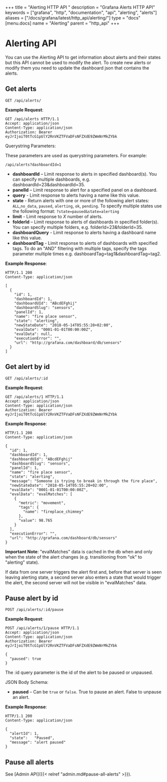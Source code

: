 +++
title = "Alerting HTTP API "
description = "Grafana Alerts HTTP API"
keywords = ["grafana", "http", "documentation", "api", "alerting", "alerts"]
aliases = ["/docs/grafana/latest/http_api/alerting/"]
type = "docs"
[menu.docs]
name = "Alerting"
parent = "http_api"
+++

# Alerting API

You can use the Alerting API to get information about alerts and their states but this API cannot be used to modify the alert.
To create new alerts or modify them you need to update the dashboard json that contains the alerts.

## Get alerts

`GET /api/alerts/`

**Example Request**:

```http
GET /api/alerts HTTP/1.1
Accept: application/json
Content-Type: application/json
Authorization: Bearer eyJrIjoiT0tTcG1pUlY2RnVKZTFVaDFsNFZXdE9ZWmNrMkZYbk
```
  Querystring Parameters:

  These parameters are used as querystring parameters. For example:

  `/api/alerts?dashboardId=1`

  - **dashboardId** – Limit response to alerts in specified dashboard(s). You can specify multiple dashboards, e.g. dashboardId=23&dashboardId=35.
  - **panelId** – Limit response to alert for a specified panel on a dashboard.
  - **query** - Limit response to alerts having a name like this value.
  - **state** - Return alerts with one or more of the following alert states: `ALL`,`no_data`, `paused`, `alerting`, `ok`, `pending`. To specify multiple states use the following format: `?state=paused&state=alerting`
  - **limit** - Limit response to *X* number of alerts.
  - **folderId** – Limit response to alerts of dashboards in specified folder(s). You can specify multiple folders, e.g. folderId=23&folderId=35.
  - **dashboardQuery** - Limit response to alerts having a dashboard name like this value.
  - **dashboardTag** - Limit response to alerts of dashboards with specified tags. To do an "AND" filtering with multiple tags, specify the tags parameter multiple times e.g. dashboardTag=tag1&dashboardTag=tag2.


**Example Response**:

```http
HTTP/1.1 200
Content-Type: application/json

[
  {
    "id": 1,
    "dashboardId": 1,
    "dashboardUId": "ABcdEFghij"
    "dashboardSlug": "sensors",
    "panelId": 1,
    "name": "fire place sensor",
    "state": "alerting",
    "newStateDate": "2018-05-14T05:55:20+02:00",
    "evalDate": "0001-01-01T00:00:00Z",
    "evalData": null,
    "executionError": "",
    "url": "http://grafana.com/dashboard/db/sensors"
  }
]
```

## Get alert by id

`GET /api/alerts/:id`

**Example Request**:

```http
GET /api/alerts/1 HTTP/1.1
Accept: application/json
Content-Type: application/json
Authorization: Bearer eyJrIjoiT0tTcG1pUlY2RnVKZTFVaDFsNFZXdE9ZWmNrMkZYbk
```

**Example Response**:

```http
HTTP/1.1 200
Content-Type: application/json

{
  "id": 1,
  "dashboardId": 1,
  "dashboardUId": "ABcdEFghij"
  "dashboardSlug": "sensors",
  "panelId": 1,
  "name": "fire place sensor",
  "state": "alerting",
  "message": "Someone is trying to break in through the fire place",
  "newStateDate": "2018-05-14T05:55:20+02:00",
  "evalDate": "0001-01-01T00:00:00Z",
  "evalData": "evalMatches": [
    {
      "metric": "movement",
      "tags": {
        "name": "fireplace_chimney"
      },
      "value": 98.765
    }
  ],
  "executionError": "",
  "url": "http://grafana.com/dashboard/db/sensors"
}
```

**Important Note**:
"evalMatches" data is cached in the db when and only when the state of the alert changes
(e.g. transitioning from "ok" to "alerting" state).

If data from one server triggers the alert first and, before that server is seen leaving alerting state,
a second server also enters a state that would trigger the alert, the second server will not be visible in "evalMatches" data.

## Pause alert by id

`POST /api/alerts/:id/pause`

**Example Request**:

```http
POST /api/alerts/1/pause HTTP/1.1
Accept: application/json
Content-Type: application/json
Authorization: Bearer eyJrIjoiT0tTcG1pUlY2RnVKZTFVaDFsNFZXdE9ZWmNrMkZYbk

{
  "paused": true
}
```

The :id query parameter is the id of the alert to be paused or unpaused.

JSON Body Schema:

- **paused** – Can be `true` or `false`. True to pause an alert. False to unpause an alert.

**Example Response**:

```http
HTTP/1.1 200
Content-Type: application/json

{
  "alertId": 1,
  "state":   "Paused",
  "message": "alert paused"
}
```

## Pause all alerts

See [Admin API]({{< relref "admin.md#pause-all-alerts" >}}).
